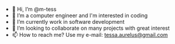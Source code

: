 - 👋 Hi, I’m @m-tess
- 👀 I’m a computer engineer and I'm interested in coding
- 🌱 I’m currently work in software development
- 💞️ I’m looking to collaborate on many projects with great interest  
- 📫 How to reach me? Use my e-mail: tessa.aurelus@gmail.com

<!---
m-tess/m-tess is a ✨ special ✨ repository because its `README.md` (this file) appears on your GitHub profile.
You can click the Preview link to take a look at your changes.
--->
